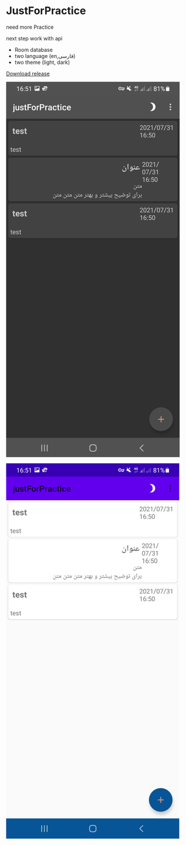 # JustForPractice
need more Practice 

next step work with api

- Room database
- two language (en,فارسی)
- two theme (light, dark)

[Download release](https://github.com/HumanSarkhosh/JustForPractice/blob/master/release.apk)

![demo image1](/justForPractice1.jpg)

![demo image2](/justForPractice2.jpg)
